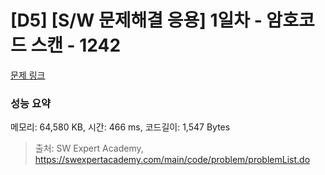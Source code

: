 # [D5] [S/W 문제해결 응용] 1일차 - 암호코드 스캔 - 1242 

[문제 링크](https://swexpertacademy.com/main/code/problem/problemDetail.do?contestProbId=AV15JEKKAM8CFAYD) 

### 성능 요약

메모리: 64,580 KB, 시간: 466 ms, 코드길이: 1,547 Bytes



> 출처: SW Expert Academy, https://swexpertacademy.com/main/code/problem/problemList.do